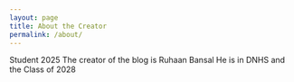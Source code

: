 ```yaml
---
layout: page
title: About the Creator 
permalink: /about/
---
```

Student 2025
The creator of the blog is Ruhaan Bansal
He is in DNHS and the Class of 2028



